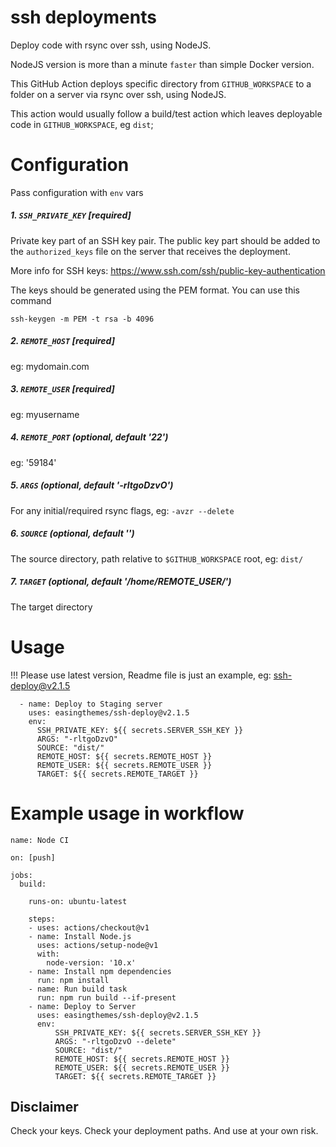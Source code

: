 # ssh deployments

Deploy code with rsync over ssh, using NodeJS.

NodeJS version is more than a minute `faster` than simple Docker version.

This GitHub Action deploys specific directory from `GITHUB_WORKSPACE` to a folder on a server via rsync over ssh, using NodeJS.

This action would usually follow a build/test action which leaves deployable code in `GITHUB_WORKSPACE`, eg `dist`;

# Configuration

Pass configuration with `env` vars

##### 1. `SSH_PRIVATE_KEY` [required]

Private key part of an SSH key pair.
The public key part should be added to the `authorized_keys` file on the server that receives the deployment.

More info for SSH keys: https://www.ssh.com/ssh/public-key-authentication

The keys should be generated using the PEM format. You can use this command

```
ssh-keygen -m PEM -t rsa -b 4096
```

##### 2. `REMOTE_HOST` [required]

eg: mydomain.com

##### 3. `REMOTE_USER` [required]

eg: myusername

##### 4. `REMOTE_PORT` (optional, default '22')

eg: '59184'

##### 5. `ARGS` (optional, default '-rltgoDzvO')

For any initial/required rsync flags, eg: `-avzr --delete`

##### 6. `SOURCE` (optional, default '')

The source directory, path relative to `$GITHUB_WORKSPACE` root, eg: `dist/`

##### 7. `TARGET` (optional, default '/home/REMOTE_USER/')

The target directory

# Usage

!!! Please use latest version, Readme file is just an example, eg: ssh-deploy@v2.1.5

```
  - name: Deploy to Staging server
    uses: easingthemes/ssh-deploy@v2.1.5
    env:
      SSH_PRIVATE_KEY: ${{ secrets.SERVER_SSH_KEY }}
      ARGS: "-rltgoDzvO"
      SOURCE: "dist/"
      REMOTE_HOST: ${{ secrets.REMOTE_HOST }}
      REMOTE_USER: ${{ secrets.REMOTE_USER }}
      TARGET: ${{ secrets.REMOTE_TARGET }}
```

# Example usage in workflow

```
name: Node CI

on: [push]

jobs:
  build:

    runs-on: ubuntu-latest

    steps:
    - uses: actions/checkout@v1
    - name: Install Node.js
      uses: actions/setup-node@v1
      with:
        node-version: '10.x'
    - name: Install npm dependencies
      run: npm install
    - name: Run build task
      run: npm run build --if-present
    - name: Deploy to Server
      uses: easingthemes/ssh-deploy@v2.1.5
      env:
          SSH_PRIVATE_KEY: ${{ secrets.SERVER_SSH_KEY }}
          ARGS: "-rltgoDzvO --delete"
          SOURCE: "dist/"
          REMOTE_HOST: ${{ secrets.REMOTE_HOST }}
          REMOTE_USER: ${{ secrets.REMOTE_USER }}
          TARGET: ${{ secrets.REMOTE_TARGET }}
```

## Disclaimer

Check your keys. Check your deployment paths. And use at your own risk.
